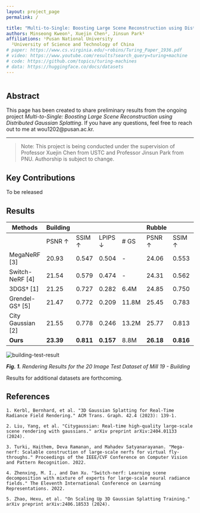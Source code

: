 ```yaml
---
layout: project_page
permalink: /

title: "Multi-to-Single: Boosting Large Scene Reconstruction using Distributed Gaussian Splatting"
authors: Minseong Kweon¹, Xuejin Chen², Jinsun Park¹
affiliations: ¹Pusan National University
  ²University of Science and Technology of China
# paper: https://www.cs.virginia.edu/~robins/Turing_Paper_1936.pdf
# video: https://www.youtube.com/results?search_query=turing+machine
# code: https://github.com/topics/turing-machines
# data: https://huggingface.co/docs/datasets
---
```


<!-- Using HTML to center the abstract -->
<div class="columns is-centered has-text-centered">
    <div class="column is-four-fifths">
        <h2>Abstract</h2>
        <div class="content has-text-justified">
This page has been created to share preliminary results from the ongoing project <em>Multi-to-Single: Boosting Large Scene Reconstruction using Distributed Gaussian Splatting</em>. If you have any questions, feel free to reach out to me at wou1202@pusan.ac.kr.
        </div>
    </div>
</div>

---

> Note: This project is being conducted under the supervision of Professor Xuejin Chen from USTC and Professor Jinsun Park from PNU. Authorship is subject to change.

## Key Contributions

To be released

## Results

| Methods           | Building  |           |           |       | Rubble    |           |           |      |
| ----------------- | --------- | --------- | --------- | ----- | --------- | --------- | --------- | ---- |
|                   | PSNR ↑    | SSIM ↑    | LPIPS ↓   | # GS  | PSNR ↑    | SSIM ↑    | LPIPS ↓   | # GS |
| MegaNeRF [3]      | 20.93     | 0.547     | 0.504     | -     | 24.06     | 0.553     | 0.516     | -    |
| Switch-NeRF [4]   | 21.54     | 0.579     | 0.474     | -     | 24.31     | 0.562     | 0.496     | -    |
| 3DGS† [1]         | 21.25     | 0.727     | 0.282     | 6.4M  | 24.85     | 0.750     | 0.283     | 3.6M |
| Grendel-GS† [5]   | 21.47     | 0.772     | 0.209     | 11.8M | 25.45     | 0.783     | 0.230     | 6.1M |
| City Gaussian [2] | 21.55     | 0.778     | 0.246     | 13.2M | 25.77     | 0.813     | 0.228     | 9.7M |
| **Ours**          | **23.39** | **0.811** | **0.157** | 8.8M  | **26.18** | **0.816** | **0.187** | 6.2M |

![building-test-result](https://github.com/user-attachments/assets/104494e5-048f-4561-8225-6c7c1a657c22)

_**Fig. 1.** Rendering Results for the 20 Image Test Dataset of Mill 19 - Building_

Results for additional datasets are forthcoming.

## References

```
1. Kerbl, Bernhard, et al. "3D Gaussian Splatting for Real-Time Radiance Field Rendering." ACM Trans. Graph. 42.4 (2023): 139-1.

2. Liu, Yang, et al. "Citygaussian: Real-time high-quality large-scale scene rendering with gaussians." arXiv preprint arXiv:2404.01133 (2024).

3. Turki, Haithem, Deva Ramanan, and Mahadev Satyanarayanan. "Mega-nerf: Scalable construction of large-scale nerfs for virtual fly-throughs." Proceedings of the IEEE/CVF Conference on Computer Vision and Pattern Recognition. 2022.

4. Zhenxing, M. I., and Dan Xu. "Switch-nerf: Learning scene decomposition with mixture of experts for large-scale neural radiance fields." The Eleventh International Conference on Learning Representations. 2022.

5. Zhao, Hexu, et al. "On Scaling Up 3D Gaussian Splatting Training." arXiv preprint arXiv:2406.18533 (2024).
```
